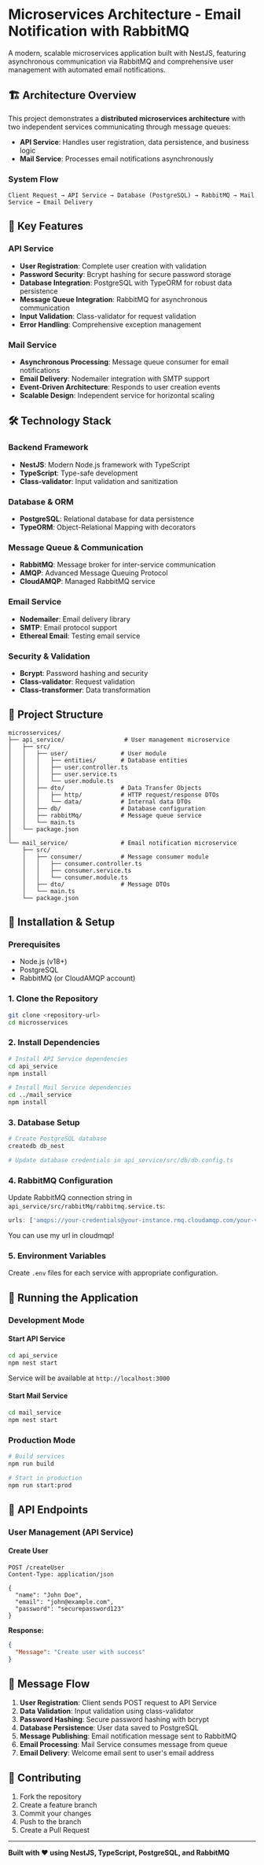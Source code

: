 # Microservices Architecture - Email Notification with RabbitMQ

A modern, scalable microservices application built with NestJS, featuring asynchronous communication via RabbitMQ and comprehensive user management with automated email notifications.

## 🏗️ Architecture Overview

This project demonstrates a **distributed microservices architecture** with two independent services communicating through message queues:

- **API Service**: Handles user registration, data persistence, and business logic
- **Mail Service**: Processes email notifications asynchronously

### System Flow
```
Client Request → API Service → Database (PostgreSQL) → RabbitMQ → Mail Service → Email Delivery
```

## 🚀 Key Features

### API Service
- **User Registration**: Complete user creation with validation
- **Password Security**: Bcrypt hashing for secure password storage
- **Database Integration**: PostgreSQL with TypeORM for robust data persistence
- **Message Queue Integration**: RabbitMQ for asynchronous communication
- **Input Validation**: Class-validator for request validation
- **Error Handling**: Comprehensive exception management

### Mail Service
- **Asynchronous Processing**: Message queue consumer for email notifications
- **Email Delivery**: Nodemailer integration with SMTP support
- **Event-Driven Architecture**: Responds to user creation events
- **Scalable Design**: Independent service for horizontal scaling

## 🛠️ Technology Stack

### Backend Framework
- **NestJS**: Modern Node.js framework with TypeScript
- **TypeScript**: Type-safe development
- **Class-validator**: Input validation and sanitization

### Database & ORM
- **PostgreSQL**: Relational database for data persistence
- **TypeORM**: Object-Relational Mapping with decorators

### Message Queue & Communication
- **RabbitMQ**: Message broker for inter-service communication
- **AMQP**: Advanced Message Queuing Protocol
- **CloudAMQP**: Managed RabbitMQ service

### Email Service
- **Nodemailer**: Email delivery library
- **SMTP**: Email protocol support
- **Ethereal Email**: Testing email service

### Security & Validation
- **Bcrypt**: Password hashing and security
- **Class-validator**: Request validation
- **Class-transformer**: Data transformation

## 📁 Project Structure

```
microsservices/
├── api_service/                 # User management microservice
│   ├── src/
│   │   ├── user/               # User module
│   │   │   ├── entities/       # Database entities
│   │   │   ├── user.controller.ts
│   │   │   ├── user.service.ts
│   │   │   └── user.module.ts
│   │   ├── dto/                # Data Transfer Objects
│   │   │   ├── http/           # HTTP request/response DTOs
│   │   │   └── data/           # Internal data DTOs
│   │   ├── db/                 # Database configuration
│   │   ├── rabbitMq/           # Message queue service
│   │   └── main.ts
│   └── package.json
│
└── mail_service/               # Email notification microservice
    ├── src/
    │   ├── consumer/           # Message consumer module
    │   │   ├── consumer.controller.ts
    │   │   ├── consumer.service.ts
    │   │   └── consumer.module.ts
    │   ├── dto/                # Message DTOs
    │   └── main.ts
    └── package.json
```

## 🔧 Installation & Setup

### Prerequisites
- Node.js (v18+)
- PostgreSQL
- RabbitMQ (or CloudAMQP account)

### 1. Clone the Repository
```bash
git clone <repository-url>
cd microsservices
```

### 2. Install Dependencies
```bash
# Install API Service dependencies
cd api_service
npm install

# Install Mail Service dependencies
cd ../mail_service
npm install
```

### 3. Database Setup
```bash
# Create PostgreSQL database
createdb db_nest

# Update database credentials in api_service/src/db/db.config.ts
```

### 4. RabbitMQ Configuration
Update RabbitMQ connection string in `api_service/src/rabbitMq/rabbitmq.service.ts`:
```typescript
urls: ['amqps://your-credentials@your-instance.rmq.cloudamqp.com/your-vhost']
```
You can use my url in cloudmqp!

### 5. Environment Variables
Create `.env` files for each service with appropriate configuration.

## 🚀 Running the Application

### Development Mode

#### Start API Service
```bash
cd api_service
npm nest start
```
Service will be available at `http://localhost:3000`

#### Start Mail Service
```bash
cd mail_service
npm nest start
```

### Production Mode
```bash
# Build services
npm run build

# Start in production
npm run start:prod
```

## 📡 API Endpoints

### User Management (API Service)

#### Create User
```http
POST /createUser
Content-Type: application/json

{
  "name": "John Doe",
  "email": "john@example.com",
  "password": "securepassword123"
}
```

**Response:**
```json
{
  "Message": "Create user with success"
}
```

## 🔄 Message Flow

1. **User Registration**: Client sends POST request to API Service
2. **Data Validation**: Input validation using class-validator
3. **Password Hashing**: Secure password hashing with bcrypt
4. **Database Persistence**: User data saved to PostgreSQL
5. **Message Publishing**: Email notification message sent to RabbitMQ
6. **Email Processing**: Mail Service consumes message from queue
7. **Email Delivery**: Welcome email sent to user's email address

## 🤝 Contributing

1. Fork the repository
2. Create a feature branch
3. Commit your changes
4. Push to the branch
5. Create a Pull Request

---

**Built with ❤️ using NestJS, TypeScript, PostgreSQL, and RabbitMQ**
